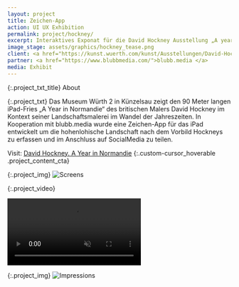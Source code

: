 ```yaml
---
layout: project
title: Zeichen-App
action: UI UX Exhibition
permalink: project/hockney/
excerpt: Interaktives Exponat für die David Hockney Ausstellung „A year in Normandie“
image_stage: assets/graphics/hockney_tease.png
client: <a href="https://kunst.wuerth.com/kunst/Ausstellungen/David-Hockney.-A-Year-in-Normandie-und-Sammlung-W%C3%BCrth/David-Hockney.php">Museum Würth 2</a>
partner: <a href="https://www.blubbmedia.com/">blubb.media </a>
media: Exhibit
---
```

{:.project_txt_title}
About

{:.project_txt}
Das Museum Würth 2 in Künzelsau zeigt den 90 Meter langen iPad-Fries „A Year in Normandie“ des britischen Malers David Hockney im Kontext seiner Landschaftsmalerei im Wandel der Jahreszeiten. In Kooperation mit blubb.media wurde eine Zeichen-App für das iPad entwickelt um die hohenlohische Landschaft nach dem Vorbild Hockneys zu erfassen und im Anschluss auf SocialMedia zu teilen.

Visit: [David Hockney. A Year in Normandie](https://kunst.wuerth.com/kunst/Ausstellungen/David-Hockney.-A-Year-in-Normandie-und-Sammlung-W%C3%BCrth/David-Hockney.php)
{:.custom-cursor_hoverable .project_content_cta}

{:.project_img}
![Screens](/assets/graphics/hockney_screens.png)

{:.project_video}
<div>
<video loop muted autoplay >
<source src="{{ site.baseurl }}/assets/videos/hockney_mov.webm" type="video/webm">
<source src="{{ site.baseurl }}/assets/videos/hockney_mov.mp4" type="video/mp4">
<source src="{{ site.baseurl }}/assets/videos/hockney_mov.ogg" type="video/ogg">
</video>
</div>

{:.project_img}
![Impressions](/assets/graphics/hockney_mood.png)
